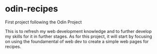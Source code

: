 # odin-recipes

First project following the Odin Project

This is to refresh my web development knowledge and to further develop my skills for it in further stages. As for this project, it will start by focusing on using the foundamental of web dev to create a simple web pages for recipes.
